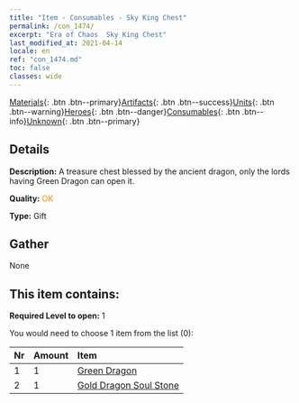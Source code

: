 ```yaml
---
title: "Item - Consumables - Sky King Chest"
permalink: /con_1474/
excerpt: "Era of Chaos  Sky King Chest"
last_modified_at: 2021-04-14
locale: en
ref: "con_1474.md"
toc: false
classes: wide
---
```

 [Materials](/Items/){: .btn .btn--primary}[Artifacts](/Items/Artifacts/){: .btn .btn--success}[Units](/Items/Units/){: .btn .btn--warning}[Heroes](/Items/Heroes/){: .btn .btn--danger}[Consumables](/Items/Consumables/){: .btn .btn--info}[Unknown](/Items/Unknown/){: .btn .btn--primary}

## Details
 **Description:** A treasure chest blessed by the ancient dragon, only the lords having Green Dragon can open it.

 **Quality:** <span style="color: #FF8C00">OK</span>

 **Type:** Gift

## Gather

  None

## This item contains:

 **Required Level to open:** 1

 You would need to choose 1 item from the list (0):

  | Nr | Amount |     Item    |
  |:---|:-------|:------------|
  | 1 | 1 | [Green Dragon](/Items/unt_205/) | 
  | 2 | 1 | [Gold Dragon Soul Stone](/Items/unt_295/) | 
